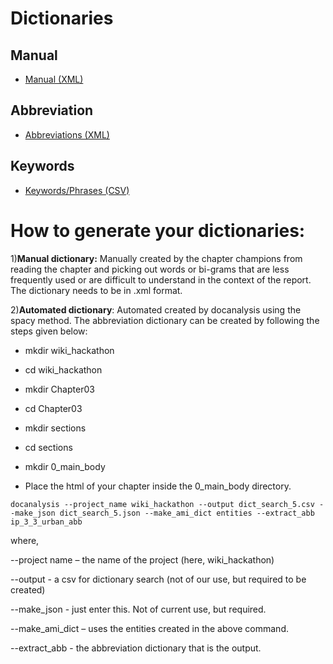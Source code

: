 # Dictionaries

## Manual
* [Manual (XML)](https://github.com/petermr/semanticClimate/blob/main/ipcc/ar6/wg3/Chapter03/dict/manual_dict_chapter03.xml)

## Abbreviation
* [Abbreviations (XML)](https://github.com/petermr/semanticClimate/blob/main/ipcc/ar6/wg3/Chapter03/dict/abb_chapter03.xml)

## Keywords
* [Keywords/Phrases (CSV)](https://github.com/petermr/semanticClimate/blob/main/ipcc/ar6/wg3/Chapter03/dict/gensim_keywords.csv)

# How to generate your dictionaries:


1)**Manual dictionary:** Manually created by the chapter champions from reading the chapter and picking out words or bi-grams that are less frequently used or are difficult to understand in the context of the report. The dictionary needs to be in .xml format.

  
2)**Automated dictionary**: Automated created by docanalysis using the spacy method.
The abbreviation dictionary can be created by following the steps given below:

* mkdir wiki_hackathon

* cd wiki_hackathon

* mkdir Chapter03

* cd Chapter03

* mkdir sections

* cd sections

* mkdir 0_main_body

- Place the html of your chapter inside the 0_main_body directory.

```docanalysis --project_name wiki_hackathon --output dict_search_5.csv --make_json dict_search_5.json --make_ami_dict entities --extract_abb ip_3_3_urban_abb```

where,

--project name – the name of the project (here, wiki_hackathon)

--output - a csv for dictionary search (not of our use, but required to be created)

--make_json - just enter this. Not of current use, but required.

--make_ami_dict – uses the entities created in the above command.

--extract_abb - the abbreviation dictionary that is the output.
